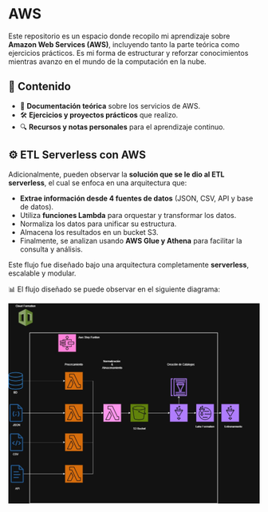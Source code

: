 # AWS

Este repositorio es un espacio donde recopilo mi aprendizaje sobre **Amazon Web Services (AWS)**, incluyendo tanto la parte teórica como ejercicios prácticos. Es mi forma de estructurar y reforzar conocimientos mientras avanzo en el mundo de la computación en la nube.

## 📌 Contenido

- 📖 **Documentación teórica** sobre los servicios de AWS.  
- 🛠️ **Ejercicios y proyectos prácticos** que realizo.  
- 🔍 **Recursos y notas personales** para el aprendizaje continuo.  

## ⚙️ ETL Serverless con AWS

Adicionalmente, pueden observar la **solución que se le dio al ETL serverless**, el cual se enfoca en una arquitectura que:
- **Extrae información desde 4 fuentes de datos** (JSON, CSV, API y base de datos).
- Utiliza **funciones Lambda** para orquestar y transformar los datos.
- Normaliza los datos para unificar su estructura.
- Almacena los resultados en un bucket S3.
- Finalmente, se analizan usando **AWS Glue y Athena** para facilitar la consulta y análisis.

Este flujo fue diseñado bajo una arquitectura completamente **serverless**, escalable y modular.

📊 El flujo diseñado se puede observar en el siguiente diagrama:

![Diagrama](./ARQUITECTURE/ETLSERVERLESS.jpg)